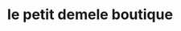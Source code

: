 ---
title: "le petit demele boutique"
url: /ruelle-patience/le-petit-demele-boutique/
shop: comodidad
---